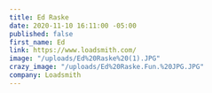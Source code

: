 ```yaml
---
title: Ed Raske
date: 2020-11-10 16:11:00 -05:00
published: false
first_name: Ed
link: https://www.loadsmith.com/
image: "/uploads/Ed%20Raske%20(1).JPG"
crazy_image: "/uploads/Ed%20Raske.Fun.%20JPG.JPG"
company: Loadsmith
---
```


